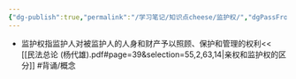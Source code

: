```yaml
---
{"dg-publish":true,"permalink":"/学习笔记/知识点cheese/监护权/","dgPassFrontmatter":true,"created":"2024-07-12T22:24:39.896+08:00","updated":"2024-09-11T12:09:35.202+08:00"}
---
```


- 监护权指监护人对被监护人的人身和财产予以照顾、保护和管理的权利<< [[民法总论 (杨代雄).pdf#page=39&selection=55,2,63,14|亲权和监护权的区分]] #背诵/概念 